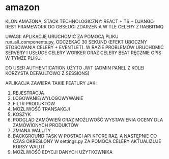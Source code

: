 # amazon

KLON AMAZONA, STACK TECHNOLOGICZNY: REACT + TS + DJANGO REST FRAMEWORK
DO OBSŁUGI ZDARZENIA W TLE CELERY Z RABBITMQ

UWAGI:
APLIKACJĘ URUCHOMIĆ ZA POMOCĄ PLIKU run_all_components.py, ODCZEKAĆ 30 SEKUND (EFEKT UBOCZNY STOSOWANIA CELERY + EVENTLET).
W RAZIE PROBLEMÓW URUCHOMIĆ SERVERY I USŁUGE CELERY WORKER ORAZ CELERY BEAT RĘCZNIE OPIS W TYMŻE PLIKU.

DO USER AUTHENTICATION UŻYTO JWT (ADMIN PANEL Z KOLEI KORZYSTA DEFAULTOWO Z SESSIONS)

APLIKACJA ZAWIERA TAKIE FEATURY JAK:
1. REJESTRACJA
2. LOGOWANIE/WYLOGOWYWANIE
3. FILTR PRODUKTÓW
4. MOŻLIWOŚĆ TRANSAKCJI 
5. KOSZYK
6. PODGLĄD ZAMÓWIEŃ ORAZ MOŻLIWOŚĆ WYSTAWIENIA OCENY DLA ZAMÓWIONYCH PRODUKTÓW
7. ZMIANA WALUTY
8. BACKGROUND TASK W POSTACI API KTORE RAZ, A NASTĘPNIE CO CZAS OKRESLONY W settings.py ZA POMOCA CELERY AKTUALIZUJE KURSY WALUT
9. MOŻLIWOŚĆ EDYCJI DANYCH UŻYTKOWNIKA
